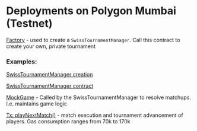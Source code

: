 # Deployments on Polygon Mumbai (Testnet)

[Factory](https://mumbai.polygonscan.com/address/0x6fdd00a14ba88956fe10d0653b270a8087f93e0c#code) - used to create a `SwissTournamentManager`. Call this contract to create your own, private tournament

### Examples:

[SwissTournamentManager creation](https://mumbai.polygonscan.com/tx/0x93eed39baa5f8a1d9d709a654f32883bc1c89112a7b1a7b7fffa33cfdc5be475)

[SwissTournamentManager contract](https://mumbai.polygonscan.com/address/0xdda73234721fcdff335792cff438ca613dce86f3)

[MockGame](https://mumbai.polygonscan.com/address/0x918bb1c316f76d0189eeadd7cbcf1139508cfa3d) - Called by the SwissTournamentManager to resolve matchups. I.e. maintains game logic

[Tx: playNextMatch()](https://mumbai.polygonscan.com/txs?a=0x8b7044596500a3f654300e7eeac2b30172f14426) - match execution and tournament advancement of players. Gas consumption ranges from 70k to 170k